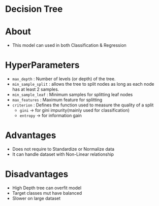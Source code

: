# **Decision Tree**

# About
- This model can used in both Classification & Regression

# HyperParameters
- `max_depth`        : Number of levels (or depth) of the tree.
- `min_sample_split` : allows the tree to split nodes as long as each node has at least 2 samples.
- `min_sample_leaf`  : Minimum samples for splitting leaf nodes
- `max_features`     : Maximum feature for splitting
- `criterion`        : Defines the function used to measure the quality of a split
    - `gini` -> for gini impurity(mainly used for classification)
    - `entropy` -> for information gain

# Advantages
- Does not require to Standardize or Normalize data
- It can handle dataset with Non-Linear relationship

# Disadvantages
- High Depth tree can overfit model
- Target classes mut have balanced
- Slower on large dataset